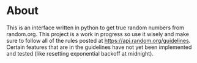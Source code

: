 About
=====

This is an interface written in python to get true random
numbers from random.org. This project is a work in progress
so use it wisely and make sure to follow all of the rules
posted at https://api.random.org/guidelines. Certain features
that are in the guidelines have not yet been implemented and
tested (like resetting exponential backoff at midnight).
